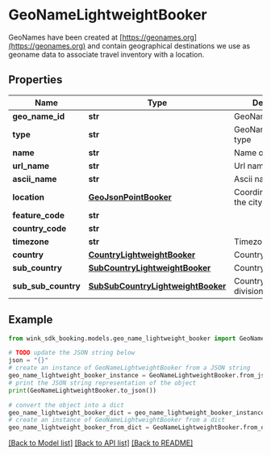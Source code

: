 # GeoNameLightweightBooker

GeoNames have been created at [https://geonames.org](https://geonames.org) and contain geographical destinations we use as geoname data to associate travel inventory with a location.

## Properties

Name | Type | Description | Notes
------------ | ------------- | ------------- | -------------
**geo_name_id** | **str** | GeoName identifier | [optional] 
**type** | **str** | GeoNameLightweight type | [optional] 
**name** | **str** | Name of city | [optional] 
**url_name** | **str** | Url name | [optional] 
**ascii_name** | **str** | Ascii name of city | [optional] 
**location** | [**GeoJsonPointBooker**](GeoJsonPointBooker.md) | Coordinate points of the city | [optional] 
**feature_code** | **str** |  | [optional] 
**country_code** | **str** |  | [optional] 
**timezone** | **str** | Timezone | [optional] 
**country** | [**CountryLightweightBooker**](CountryLightweightBooker.md) | Country | [optional] 
**sub_country** | [**SubCountryLightweightBooker**](SubCountryLightweightBooker.md) | Country sub division | [optional] 
**sub_sub_country** | [**SubSubCountryLightweightBooker**](SubSubCountryLightweightBooker.md) | Country sub sub division | [optional] 

## Example

```python
from wink_sdk_booking.models.geo_name_lightweight_booker import GeoNameLightweightBooker

# TODO update the JSON string below
json = "{}"
# create an instance of GeoNameLightweightBooker from a JSON string
geo_name_lightweight_booker_instance = GeoNameLightweightBooker.from_json(json)
# print the JSON string representation of the object
print(GeoNameLightweightBooker.to_json())

# convert the object into a dict
geo_name_lightweight_booker_dict = geo_name_lightweight_booker_instance.to_dict()
# create an instance of GeoNameLightweightBooker from a dict
geo_name_lightweight_booker_from_dict = GeoNameLightweightBooker.from_dict(geo_name_lightweight_booker_dict)
```
[[Back to Model list]](../README.md#documentation-for-models) [[Back to API list]](../README.md#documentation-for-api-endpoints) [[Back to README]](../README.md)


